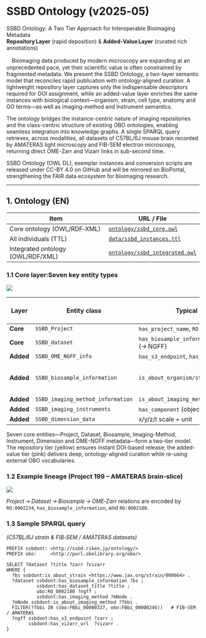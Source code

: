 # SSBD Ontology (v2025‑05)

SSBD Ontology: A Two Tier Approach for Interoperable Bioimaging Metadata  
**Repository Layer** (rapid deposition) & **Added‑Value Layer** (curated rich annotations)

　Bioimaging data produced by modern microscopy are expanding at an unprecedented pace, yet their scientific value is often constrained by fragmented metadata. We present the SSBD Ontology, a two-layer semantic model that reconciles rapid publication with ontology-aligned curation. A lightweight repository layer captures only the indispensable descriptors required for DOI assignment, while an added-value layer enriches the same instances with biological context—organism, strain, cell type, anatomy and GO terms—as well as imaging-method and instrument semantics.

The ontology bridges the instance-centric nature of imaging repositories and the class-centric structure of existing OBO ontologies, enabling seamless integration into knowledge graphs. A single SPARQL query retrieves, across modalities, all datasets of C57BL/6J mouse brain recorded by AMATERAS light microscopy and FIB-SEM electron microscopy, returning direct OME-Zarr and Vizarr links in sub-second time.

SSBD Ontology (OWL DL), exemplar instances and conversion scripts are released under CC-BY 4.0 on GitHub and will be mirrored on BioPortal, strengthening the FAIR data ecosystem for bioimaging research.

---

## 1. Ontology (EN)

| Item | URL / File |
|------|------------|
| Core ontology (OWL/RDF‑XML) | [`ontology/ssbd_core.owl`](ontology/ssbd_core.owl) |
| All individuals (TTL) | [`data/ssbd_instances.ttl`](data/ssbd_instances.ttl) |
| Integrated ontology (OWL/RDF/XML) | [`ontology/ssbd_integrated.owl`](ontology/ssbd_integrated.owl) |



### 1.1 Core layer:Seven key entity types

![](img/P199_ObjectGraph.svg)

| Layer | Entity class | Typical properties | Linked external vocab |
|-------|--------------|--------------------|-----------------------|
| **Core** | `SSBD_Project` | `has_project_name`, `RO:0002234` (→ Dataset) | — |
| **Core** | `SSBD_dataset` | `has_biosample_information`, `RO:0002180` (→ NGFF) | — |
| **Added** | `SSBD_OME_NGFF_info` | `has_s3_endpoint`, `has_vizarr_url`, sizes | — |
| **Added** | `SSBD_biosample_information` | `is_about_organism/strain/cell/anatomy/GO*` | NCBITaxon, CL, UBERON, GO |
| **Added** | `SSBD_imaging_method_information` | `is_about_imaging_method` | FBbi |
| **Added** | `SSBD_imaging_instruments` | `has_component` (objective, detector …) | OBI / FBbi |
| **Added** | `SSBD_dimension_data` | x/y/z/t scale + unit | IAO / UO |

Seven core entities—Project, Dataset, Biosample, Imaging-Method, Instrument, Dimension and OME-NGFF metadata—form a two-tier model. The repository tier (yellow) ensures instant DOI-based release; the added-value tier (pink) delivers deep, ontology-aligned curation while re-using external OBO vocabularies.

### 1.2 Example lineage (Project 199 – AMATERAS brain‑slice)

![](img/P199_ObjectGraph.svg)

*Project → Dataset → Biosample → OME‑Zarr* relations are encoded by  
`RO:0002234`, `has_biosample_information`, and `RO:0002180`.

### 1.3 Sample SPARQL query  
*(C57BL/6J strain & FIB‑SEM / AMATERAS datasets)*  
```sparql
PREFIX ssbdont: <http://ssbd.riken.jp/ontology/>
PREFIX obo:     <http://purl.obolibrary.org/obo/>

SELECT ?dataset ?title ?zarr ?vizarr
WHERE {
  ?bs ssbdont:is_about_strain <https://www.jax.org/strain/000664> .
  ?dataset ssbdont:has_biosample_information ?bs ;
           ssbdont:has_dataset_title ?title ;
           obo:RO_0002180 ?ngff ;
           ssbdont:has_imaging_method ?mNode .
  ?mNode ssbdont:is_about_imaging_method ?fbbi .
  FILTER(?fbbi IN (obo:FBbi_00000327, obo:FBbi_00000246))   # FIB‑SEM / AMATERAS
  ?ngff ssbdont:has_s3_endpoint ?zarr ;
        ssbdont:has_vizarr_url  ?vizarr .
}
